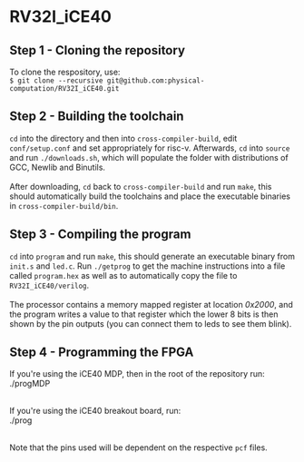 # RV32I_iCE40

## Step 1 - Cloning the repository
To clone the respository, use: <br >
 `$ git clone --recursive git@github.com:physical-computation/RV32I_iCE40.git`<br >

## Step 2 - Building the toolchain
`cd` into the directory and then into `cross-compiler-build`, edit `conf/setup.conf` and set appropriately for risc-v. Afterwards, `cd` into `source` and run `./downloads.sh`, which will populate the folder with distributions of GCC, Newlib and Binutils.<br><br>
After downloading, `cd` back to `cross-compiler-build` and run `make`, this should automatically build the toolchains and place the executable binaries in `cross-compiler-build/bin`.

## Step 3 - Compiling the program
 `cd` into `program` and run `make`, this should generate an executable binary from `init.s` and `led.c`. Run `./getprog` to get the machine instructions into a file called `program.hex` as well as to automatically copy the file to `RV32I_iCE40/verilog`.<br><br>
 The processor contains a memory mapped register at location *0x2000*, and the program writes a value to that register which the lower 8 bits is then shown by the pin outputs (you can connect them to leds to see them blink).
 
## Step 4 - Programming the FPGA
If you're using the iCE40 MDP, then in the root of the repository run:<br>
./progMDP<br><br>

If you're using the iCE40 breakout board, run:<br>
./prog<br><br>

Note that the pins used will be dependent on the respective `pcf` files.
